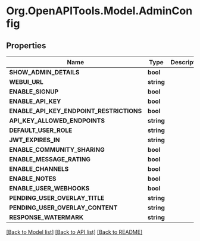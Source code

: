 # Org.OpenAPITools.Model.AdminConfig

## Properties

Name | Type | Description | Notes
------------ | ------------- | ------------- | -------------
**SHOW_ADMIN_DETAILS** | **bool** |  | 
**WEBUI_URL** | **string** |  | 
**ENABLE_SIGNUP** | **bool** |  | 
**ENABLE_API_KEY** | **bool** |  | 
**ENABLE_API_KEY_ENDPOINT_RESTRICTIONS** | **bool** |  | 
**API_KEY_ALLOWED_ENDPOINTS** | **string** |  | 
**DEFAULT_USER_ROLE** | **string** |  | 
**JWT_EXPIRES_IN** | **string** |  | 
**ENABLE_COMMUNITY_SHARING** | **bool** |  | 
**ENABLE_MESSAGE_RATING** | **bool** |  | 
**ENABLE_CHANNELS** | **bool** |  | 
**ENABLE_NOTES** | **bool** |  | 
**ENABLE_USER_WEBHOOKS** | **bool** |  | 
**PENDING_USER_OVERLAY_TITLE** | **string** |  | [optional] 
**PENDING_USER_OVERLAY_CONTENT** | **string** |  | [optional] 
**RESPONSE_WATERMARK** | **string** |  | [optional] 

[[Back to Model list]](../../README.md#documentation-for-models) [[Back to API list]](../../README.md#documentation-for-api-endpoints) [[Back to README]](../../README.md)

